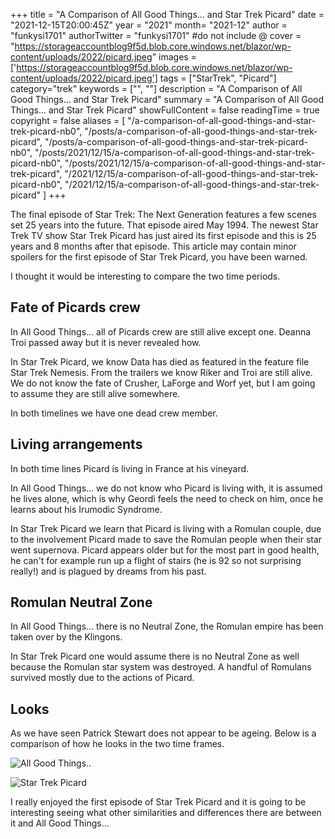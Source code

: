 +++
title = "A Comparison of All Good Things... and Star Trek Picard"
date = "2021-12-15T20:00:45Z"
year = "2021"
month= "2021-12"
author = "funkysi1701"
authorTwitter = "funkysi1701" #do not include @
cover = "https://storageaccountblog9f5d.blob.core.windows.net/blazor/wp-content/uploads/2022/picard.jpeg"
images = ['https://storageaccountblog9f5d.blob.core.windows.net/blazor/wp-content/uploads/2022/picard.jpeg']
tags = ["StarTrek", "Picard"]
category="trek"
keywords = ["", ""]
description =  "A Comparison of All Good Things... and Star Trek Picard"
summary = "A Comparison of All Good Things... and Star Trek Picard"
showFullContent = false
readingTime = true
copyright = false
aliases = [
    "/a-comparison-of-all-good-things-and-star-trek-picard-nb0",
    "/posts/a-comparison-of-all-good-things-and-star-trek-picard",
    "/posts/a-comparison-of-all-good-things-and-star-trek-picard-nb0",
    "/posts/2021/12/15/a-comparison-of-all-good-things-and-star-trek-picard-nb0",
    "/posts/2021/12/15/a-comparison-of-all-good-things-and-star-trek-picard",
    "/2021/12/15/a-comparison-of-all-good-things-and-star-trek-picard-nb0",
    "/2021/12/15/a-comparison-of-all-good-things-and-star-trek-picard"
]
+++

The final episode of Star Trek: The Next Generation features a few scenes set 25 years into the future. That episode aired May 1994. The newest Star Trek TV show Star Trek Picard has just aired its first episode and this is 25 years and 8 months after that episode. This article may contain minor spoilers for the first episode of Star Trek Picard, you have been warned.

I thought it would be interesting to compare the two time periods.

## Fate of Picards crew

In All Good Things... all of Picards crew are still alive except one. Deanna Troi passed away but it is never revealed how.

In Star Trek Picard, we know Data has died as featured in the feature file Star Trek Nemesis. From the trailers we know Riker and Troi are still alive. We do not know the fate of Crusher, LaForge and Worf yet, but I am going to assume they are still alive somewhere.

In both timelines we have one dead crew member.

## Living arrangements

In both time lines Picard is living in France at his vineyard. 

In All Good Things... we do not know who Picard is living with, it is assumed he lives alone, which is why Geordi feels the need to check on him, once he learns about his Irumodic Syndrome.

In Star Trek Picard we learn that Picard is living with a Romulan couple, due to the involvement Picard made to save the Romulan people when their star went supernova. Picard appears older but for the most part in good health, he can't for example run up a flight of stairs (he is 92 so not surprising really!) and is plagued by dreams from his past.

## Romulan Neutral Zone

In All Good Things... there is no Neutral Zone, the Romulan empire has been taken over by the Klingons.

In Star Trek Picard one would assume there is no Neutral Zone as well because the Romulan star system was destroyed. A handful of Romulans survived mostly due to the actions of Picard.

## Looks

As we have seen Patrick Stewart does not appear to be ageing. Below is a comparison of how he looks in the two time frames.

![All Good Things..](https://storageaccountblog9f5d.blob.core.windows.net/blazor/wp-content/uploads/2018/08/all-good-things.jpg?w=584&ssl=1)

![Star Trek Picard](https://storageaccountblog9f5d.blob.core.windows.net/blazor/wp-content/uploads/2022/picard.jpeg)

I really enjoyed the first episode of Star Trek Picard and it is going to be interesting seeing what other similarities and differences there are between it and All Good Things...

